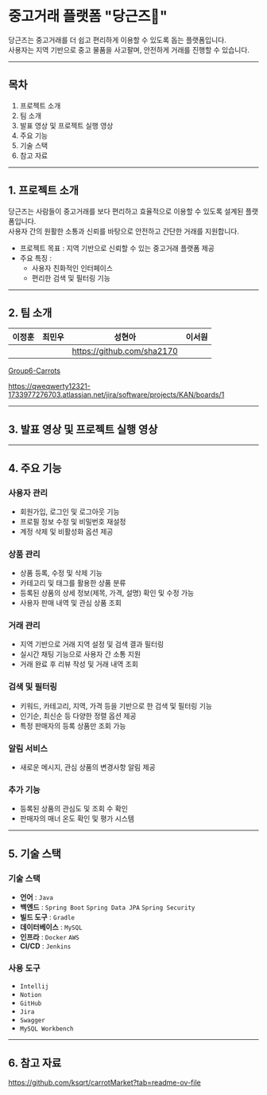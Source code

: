 # 중고거래 플랫폼 "당근즈🥕"
당근즈는 중고거래를 더 쉽고 편리하게 이용할 수 있도록 돕는 플랫폼입니다.<br>
사용자는 지역 기반으로 중고 물품을 사고팔며, 안전하게 거래를 진행할 수 있습니다.

---

## 목차

1. 프로젝트 소개
2. 팀 소개
3. 발표 영상 및 프로젝트 실행 영상
4. 주요 기능
5. 기술 스택
6. 참고 자료

---

## 1. 프로젝트 소개

당근즈는 사람들이 중고거래를 보다 편리하고 효율적으로 이용할 수 있도록 설계된 플랫폼입니다.<br>
사용자 간의 원활한 소통과 신뢰를 바탕으로 안전하고 간단한 거래를 지원합니다.

- 프로젝트 목표 : 지역 기반으로 신뢰할 수 있는 중고거래 플랫폼 제공
- 주요 특징 :
    - 사용자 친화적인 인터페이스<br>
    - 편리한 검색 및 필터링 기능

---

## 2. 팀 소개

|                **이정훈** |                **최민우** |               **성현아** |                  **이서원** |
| --- | --- | --- | --- |
|  |  | https://github.com/sha2170 |  |

[Group6-Carrots](https://github.com/Group6-Carrots)

https://qweqwerty12321-1733977276703.atlassian.net/jira/software/projects/KAN/boards/1

---

## 3. 발표 영상 및 프로젝트 실행 영상

[]()

---

## 4. 주요 기능

### 사용자 관리

- 회원가입, 로그인 및 로그아웃 기능
- 프로필 정보 수정 및 비밀번호 재설정
- 계정 삭제 및 비활성화 옵션 제공

### 상품 관리

- 상품 등록, 수정 및 삭제 기능
- 카테고리 및 태그를 활용한 상품 분류
- 등록된 상품의 상세 정보(제목, 가격, 설명) 확인 및 수정 가능
- 사용자 판매 내역 및 관심 상품 조회

### 거래 관리

- 지역 기반으로 거래 지역 설정 및 검색 결과 필터링
- 실시간 채팅 기능으로 사용자 간 소통 지원
- 거래 완료 후 리뷰 작성 및 거래 내역 조회

### 검색 및 필터링

- 키워드, 카테고리, 지역, 가격 등을 기반으로 한 검색 및 필터링 기능
- 인기순, 최신순 등 다양한 정렬 옵션 제공
- 특정 판매자의 등록 상품만 조회 가능

### 알림 서비스

- 새로운 메시지, 관심 상품의 변경사항 알림 제공

### 추가 기능

- 등록된 상품의 관심도 및 조회 수 확인
- 판매자의 매너 온도 확인 및 평가 시스템

---

## 5. 기술 스택

### 기술 스택

- **언어** : `Java`
- **백엔드** : `Spring Boot`  `Spring Data JPA`  `Spring Security`
- **빌드 도구** : `Gradle`
- **데이터베이스** : `MySQL`
- **인프라** : `Docker`  `AWS`
- **CI/CD** : `Jenkins`

### 사용 도구

- `Intellij`
- `Notion`
- `GitHub`
- `Jira`
- `Swagger`
- `MySQL Workbench`

---

## 6. 참고 자료

https://github.com/ksqrt/carrotMarket?tab=readme-ov-file
